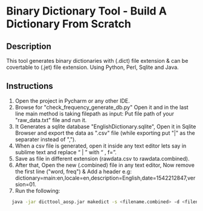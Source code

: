 # Binary Dictionary Tool - Build A Dictionary From Scratch

## Description
This tool generates binary dictionaries with (.dict) file extension & can be covertable to (.jet) file extension. Using Python, Perl, Sqlite and Java.

## Instructions
1. Open the project in Pycharm or any other IDE.
2. Browse for "check_frequency_generate_db.py" Open it and in the last line main method is taking filepath as input: Put file path of your "raw_data.txt" file and run it.
3. It Generates a sqlite database "EnglishDictionary.sqlite", Open it in Sqlite Browser and export the data as ".csv" file (while exporting put "|" as the separater instead of ",").
4. When a csv file is generated, open it inside any text editor lets say in sublime text and replace “ | ” with “ , f=”.
5. Save as file in different extension (rawdata.csv to rawdata.combined).
6. After that, Open the new (.combined) file in any text editor, Now remove the first line ("word, freq") & Add a header e.g: dictionary=main:en,locale=en,description=English,date=1542212847,version=01.
7. Run the following:
```bash
  java -jar dicttool_aosp.jar makedict -s <filename.combined> -d <filename.dict>
```
